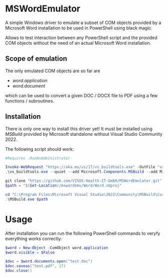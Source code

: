 # MSWordEmulator

A simple Windows driver to emulate a subset of COM objects provided by a Microsoft Word installation
to be used in PowerShell using black magic.

Allows to test interaction between any PowerShell script and the provided COM objects without the
need of an actual Microsoft Word installation.


## Scope of emulation

The only emulated COM objects are so far are

- *word.application*
- *word.document*

which can be used to convert a given DOC / DOCX file to PDF using a few functions / subroutines.


## Installation

There is only one way to install this driver yet! It must be installed using *MSBuild* provided by
Microsoft standalone without Visual Studio Community 2022.

The following script should work:
```powershell
#Requires -RunAsAdministrator

Invoke-WebRequest "https://aka.ms/vs/17/vs_buildtools.exe" -OutFile "vs_buildtools.exe"
.\vs_buildtools.exe --quiet --add Microsoft.Components.MSBuild --add Microsoft.Net.Component.4.7.2.TargetingPack

git clone "https://github.com/VISUS-Health-IT-GmbH/MSWordEmulator.git" mswordemu
$path = "$(Get-Location)/mswordemu/Word/Word.vbproj"

cd "C:\Program Files\Microsoft Visual Studio\2022\Community\MSBuild\Current\Bin"
.\MSBuild.exe $path
```


# Usage

After installation you can run the following PowerShell commands to veryfy everything works
correctly:
```powershell
$word = New-Object -ComObject word.application
$word.visible = $False

$doc = $word.documents.open("test.doc")
$doc.saveas("test.pdf", 17)
$doc.close()
```
